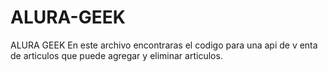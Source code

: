 # ALURA-GEEK
ALURA GEEK
En este  archivo encontraras  el codigo para una api de v enta de articulos que puede  agregar y eliminar articulos.
